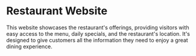 # Restaurant Website
This website showcases the restaurant's offerings, providing visitors with easy access to the menu, daily specials, and the restaurant's location. It's designed to give customers all the information they need to enjoy a great dining experience.
